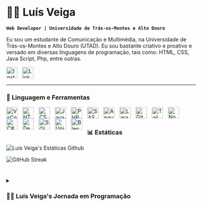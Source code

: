 # 🧑‍💻 Luís Veiga

**`Web Developer | Universidade de Trás-os-Montes e Alto Douro`**

Eu sou um estudante de Comunicação e Multimédia, na Universidade de Trás-os-Montes e Alto Douro (UTAD). Eu sou bastante criativo e proativo e versado em diversas linguagens de programação, tais como: HTML, CSS, Java Script, Php, entre outras.

  <p align="left">
      <a href="https://www.instagram.com/l_veiga11/">
         <img width="30px" alt="Instagram Icon" title="Follow to my Instagram" src="https://upload.wikimedia.org/wikipedia/commons/thumb/9/96/Instagram.svg/1200px-Instagram.svg.png"/></a>&nbsp;&nbsp;
      <a href="https://www.linkedin.com/in/luisveiga11/">
         <img width="30px" alt="Linkedin Icon" title="Follow to my Linkedin" src="https://upload.wikimedia.org/wikipedia/commons/thumb/8/81/LinkedIn_icon.svg/2048px-LinkedIn_icon.svg.png"/></a> 
         
---

### 🧰 Linguagem e Ferramentas

<img align="left" alt="VsCode" width="30px" style="padding-right:10px;" src="https://cdn.jsdelivr.net/gh/devicons/devicon/icons/vscode/vscode-original.svg" />
<img align="left" alt="HTML" width="30px" style="padding-right:10px;" src="https://cdn.jsdelivr.net/gh/devicons/devicon/icons/html5/html5-plain.svg" />
<img align="left" alt="CSS" width="30px" style="padding-right:10px;" src="https://cdn.jsdelivr.net/gh/devicons/devicon/icons/css3/css3-plain.svg" />
<img align="left" alt="JavaScript" width="30px" style="padding-right:10px;" src="https://cdn.jsdelivr.net/gh/devicons/devicon/icons/javascript/javascript-plain.svg" />
<img align="left" alt="PHP" width="30px" style="padding-right:10px;" src="https://cdn.jsdelivr.net/gh/devicons/devicon/icons/php/php-plain.svg" />
<img align="left" alt="SASS" width="30px" style="padding-right:10px;" src="https://cdn.jsdelivr.net/gh/devicons/devicon/icons/sass/sass-original.svg" />
<img align="left" alt="Angular" width="30px" style="padding-right:10px;" src="https://cdn.jsdelivr.net/gh/devicons/devicon/icons/angularjs/angularjs-plain.svg" />
<img align="left" alt="Laravel" width="30px" style="padding-right:10px;" src="https://cdn.jsdelivr.net/gh/devicons/devicon/icons/laravel/laravel-plain.svg" />
<img align="left" alt="Git" width="30px" style="padding-right:10px;" src="https://cdn.jsdelivr.net/gh/devicons/devicon/icons/git/git-original.svg" />
<img align="left" alt="Tailwind CSS" width="30px" style="padding-right:10px;" src="https://cdn.jsdelivr.net/gh/devicons/devicon/icons/tailwindcss/tailwindcss-plain.svg" />
<img align="left" alt="NodeJS" width="30px" style="padding-right:10px;" src="https://cdn.jsdelivr.net/gh/devicons/devicon/icons/nodejs/nodejs-original.svg" />
<img align="left" alt="C#" width="30px" style="padding-right:10px;" src="https://cdn.jsdelivr.net/gh/devicons/devicon/icons/csharp/csharp-plain.svg" />
<img align="left" alt="Debian" width="30px" style="padding-right:10px;" src="https://cdn.jsdelivr.net/gh/devicons/devicon/icons/debian/debian-original.svg" />
<img align="left" alt="SQL" width="30px" style="padding-right:10px;" src="https://cdn.jsdelivr.net/gh/devicons/devicon/icons/mysql/mysql-plain.svg" />
<img align="left" alt="Unity" width="30px" style="padding-right:10px;" src="https://cdn.jsdelivr.net/gh/devicons/devicon/icons/unity/unity-original.svg" />
<img align="left" alt="Blender" width="30px" style="padding-right:10px;" src="https://cdn.jsdelivr.net/gh/devicons/devicon/icons/blender/blender-original.svg" />
<br />

#

### 📊 Estáticas

![Luís Veiga's Estáticas Github](https://github-readme-stats.vercel.app/api?username=LuisVeiga11&show_icons=true&theme=shadow_blue)

![GitHub Streak](https://streak-stats.demolab.com?user=LuisVeiga11&theme=shadow_blue&border_radius=4.5)

#

<details>
 <summary><h3>👨‍💻 Luís Veiga's Jornada em Programação</h3></summary>
   Olá!
